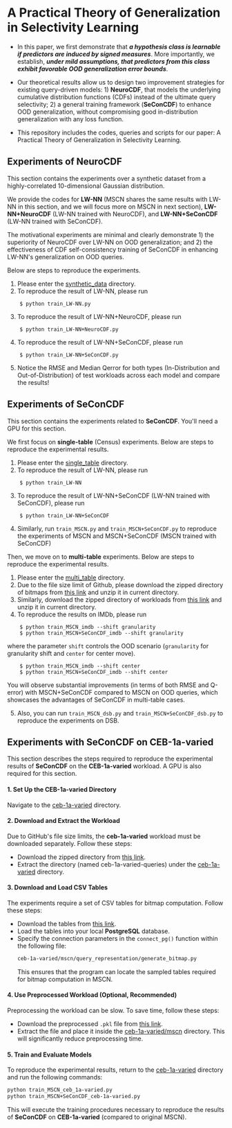 # A Practical Theory of Generalization in Selectivity Learning
- In this paper, we first demonstrate that _**a hypothesis class is learnable if predictors are induced by signed measures**_.  More importantly, we establish, **_under mild assumptions, that predictors from this class exhibit favorable OOD generalization error bounds_**. 

- Our theoretical results  allow us to design two improvement strategies for existing query-driven models: 1) **NeuroCDF**, that models the underlying cumulative distribution functions (CDFs) instead of the ultimate query selectivity; 2) a general training framework (**SeConCDF**) to enhance OOD generalization, without compromising good in-distribution generalization with any loss function. 

- This repository includes the codes, queries and scripts for our paper: A Practical Theory of Generalization in Selectivity Learning.

## Experiments of NeuroCDF
This section contains the experiments over a synthetic dataset from a highly-correlated 10-dimensional Gaussian distribution. 

We provide the codes for **LW-NN** (MSCN shares the same results with LW-NN in this section, and we will focus more on MSCN in next section), **LW-NN+NeuroCDF** (LW-NN trained with NeuroCDF), and **LW-NN+SeConCDF** (LW-NN trained with SeConCDF). 

The motivational experiments are minimal and clearly demonstrate 1) the superiority  of NeuroCDF over LW-NN on OOD generalization; and 2) the effectiveness of CDF self-consistency training of SeConCDF in enhancing LW-NN's generalization on OOD queries. 

Below are steps to reproduce the experiments. 

1. Please enter the [synthetic_data](synthetic_data) directory.
2. To reproduce the result of LW-NN, please run
```shell
    $ python train_LW-NN.py
```
3. To reproduce the result of LW-NN+NeuroCDF, please run
```shell
    $ python train_LW-NN+NeuroCDF.py
```
4. To reproduce the result of LW-NN+SeConCDF, please run
```shell
    $ python train_LW-NN+SeConCDF.py
```
5. Notice the RMSE and Median Qerror for both types  (In-Distribution and Out-of-Distribution) of test workloads across each model and compare the results!

## Experiments of SeConCDF
This section contains the experiments related to **SeConCDF**. You'll need a GPU for this section.

We first focus on **single-table** (Census) experiments. Below are steps to reproduce the experimental results.

1. Please enter the [single_table](single_table) directory.
2. To reproduce the result of LW-NN, please run
```shell
    $ python train_LW-NN
```
3. To reproduce the result of LW-NN+SeConCDF (LW-NN trained with SeConCDF), please run
```shell
    $ python train_LW-NN+SeConCDF
``` 

4. Similarly, run `train_MSCN.py` and `train_MSCN+SeConCDF.py` to reproduce the experiments of MSCN and MSCN+SeConCDF (MSCN trained with SeConCDF)


Then, we move on to **multi-table**  experiments. Below are steps to reproduce the experimental results.
1. Please enter the [multi_table](multi_table) directory.
2. Due to the file size limit of Github, please download the zipped directory of bitmaps from [this link](https://drive.google.com/file/d/1eBd4SJg8i8h9yv-dKDj-8ffWWqOyL9Qi/view?usp=sharing) and unzip it in current directory.
3. Similarly, download the zipped directory of workloads from [this link](https://drive.google.com/file/d/11dx95AXbAixgpHqcCajiq1TZN-n6F_wn/view?usp=sharing) and unzip it in current directory.
4. To reproduce the results on IMDb, please run
```shell
    $ python train_MSCN_imdb --shift granularity
    $ python train_MSCN+SeConCDF_imdb --shift granularity
```

where the parameter `shift` controls the OOD scenario (`granularity` for granularity shift and `center` for center move).


```shell
    $ python train_MSCN_imdb --shift center
    $ python train_MSCN+SeConCDF_imdb --shift center
```
You will observe substantial improvements (in terms of both RMSE and Q-error) with MSCN+SeConCDF compared to MSCN on OOD queries, which showcases the advantages of SeConCDF in multi-table cases.

5. Also, you can run `train_MSCN_dsb.py` and `train_MSCN+SeConCDF_dsb.py` to reproduce the experiments on DSB.


## Experiments with **SeConCDF** on **CEB-1a-varied**

This section describes the steps required to reproduce the experimental results of **SeConCDF** on the **CEB-1a-varied** workload. A GPU is also required for this section.


#### 1. Set Up the CEB-1a-varied Directory

Navigate to the [ceb-1a-varied](ceb-1a-varied) directory.


#### 2. Download and Extract the Workload

Due to GitHub's file size limits, the **ceb-1a-varied** workload must be downloaded separately. Follow these steps:

- Download the zipped directory from [this link](https://drive.google.com/file/d/1y_OUoiwbZPvboPR-kFC4xg9Ue0KPhQ58/view?usp=sharing).
- Extract the directory (named ceb-1a-varied-queries) under the [ceb-1a-varied](ceb-1a-varied) directory.

#### 3. Download and Load CSV Tables

The experiments require a set of CSV tables for bitmap computation. Follow these steps:

- Download the tables from [this link](https://drive.google.com/file/d/1V1hRv4XaWkp2ErPxyI9zY0HzJcS2Vh0l/view?usp=sharing).
- Load the tables into your local **PostgreSQL** database.
- Specify the connection parameters in the `connect_pg()` function within the following file:
  ```sh
  ceb-1a-varied/mscn/query_representation/generate_bitmap.py
  ```
  This ensures that the program can locate the sampled tables required for bitmap computation in MSCN.

#### 4. Use Preprocessed Workload (Optional, Recommended)

Preprocessing the workload can be slow. To save time, follow these steps:

- Download the preprocessed `.pkl` file from [this link](https://drive.google.com/file/d/1xnBv3N8RizaJTHB1_CyJJFrwoxu9jObE/view?usp=sharing).
- Extract the file and place it inside the [ceb-1a-varied/mscn](ceb-1a-varied/mscn)  directory. This will significantly reduce preprocessing time.

#### 5. Train and Evaluate Models
To reproduce the experimental results, return to the [ceb-1a-varied](ceb-1a-varied) directory and run the following commands:

```sh
python train_MSCN_ceb_1a-varied.py
python train_MSCN+SeConCDF_ceb-1a-varied.py
```

This will execute the training procedures necessary to reproduce the results of **SeConCDF** on **CEB-1a-varied** (compared to original MSCN).

